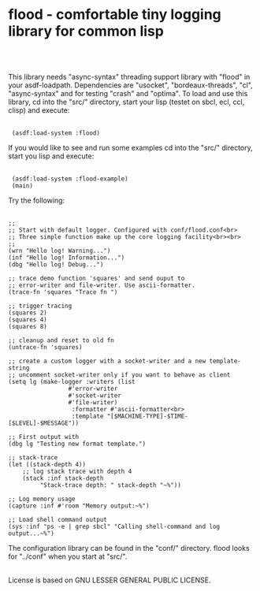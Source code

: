  <h1>flood - comfortable tiny logging library for common lisp</h1><br><br>
 
 This library needs "async-syntax" threading support library with "flood" in your asdf-loadpath.
 Dependencies are "usocket", "bordeaux-threads", "cl", "async-syntax" and for testing "crash" and "optima". 
 To load and use this library, cd into the "src/" directory, start your lisp (testet on sbcl, ecl, ccl, clisp)
 and execute:<br><br>
 
	 (asdf:load-system :flood)
 
 If you would like to see and run some examples cd into the "src/" directory, start you lisp and execute:<br><br>
 
	 (asdf:load-system :flood-example)
	 (main)

 Try the following:<br><br>
 
	;;
	;; Start with default logger. Configured with conf/flood.conf<br>
	;; Three simple function make up the core logging facility<br><br>
	;;
	(wrn "Hello log! Warning...")
	(inf "Hello log! Information...")
	(dbg "Hello log! Debug...")

	;; trace demo function 'squares' and send ouput to 
	;; error-writer and file-writer. Use ascii-formatter.
	(trace-fn 'squares "Trace fn ")

	;; trigger tracing
	(squares 2)
	(squares 4)
	(squares 8)

	;; cleanup and reset to old fn
	(untrace-fn 'squares)
  
 	;; create a custom logger with a socket-writer and a new template-string
	;; uncomment socket-writer only if you want to behave as client
	(setq lg (make-logger :writers (list 
					 #'error-writer 
					 #'socket-writer
					 #'file-writer)
					  :formatter #'ascii-formatter<br>
					  :template "[$MACHINE-TYPE]-$TIME-[$LEVEL]-$MESSAGE"))
              
    ;; First output with
    (dbg lg "Testing new format template.")

    ;; stack-trace
    (let ((stack-depth 4))
        ;; log stack trace with depth 4
        (stack :inf stack-depth 
             "Stack-trace depth: " stack-depth "~%"))

    ;; Log memory usage
    (capture :inf #'room "Memory output:~%")

    ;; Load shell command output
    (sys :inf "ps -e | grep sbcl" "Calling shell-command and log output...~%")

  


 The configuration library can be found in the "conf/" directory. flood looks for "../conf" when you start at "src/".<br><br>
 
 License is based on GNU LESSER GENERAL PUBLIC LICENSE.<br>
 
 
 
 
